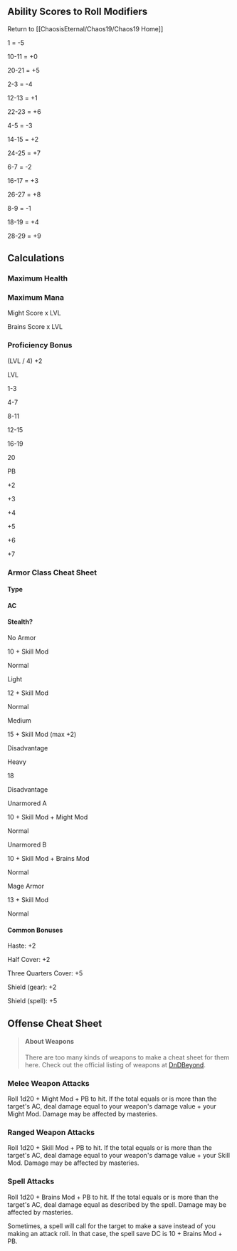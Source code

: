 ## Ability Scores to Roll Modifiers
Return to [[ChaosisEternal/Chaos19/Chaos19 Home]]

1 = -5

10-11 = +0

20-21 = +5

2-3 = -4

12-13 = +1

22-23 = +6

4-5 = -3

14-15 = +2

24-25 = +7

6-7 = -2

16-17 = +3

26-27 = +8

8-9 = -1

18-19 = +4

28-29 = +9

## Calculations

### Maximum Health

### Maximum Mana

Might Score x LVL

Brains Score x LVL

### Proficiency Bonus

(LVL / 4) +2

LVL

1-3

4-7

8-11

12-15

16-19

20

PB

+2

+3

+4

+5

+6

+7

### Armor Class Cheat Sheet

#### Type

#### AC

#### Stealth?

No Armor

10 + Skill Mod

Normal

Light

12 + Skill Mod

Normal

Medium

15 + Skill Mod (max +2)

Disadvantage

Heavy

18

Disadvantage

Unarmored A

10 + Skill Mod + Might Mod

Normal

Unarmored B

10 + Skill Mod + Brains Mod

Normal

Mage Armor

13 + Skill Mod

Normal

#### Common Bonuses

Haste: +2

Half Cover: +2

Three Quarters Cover: +5

Shield (gear): +2

Shield (spell): +5

## Offense Cheat Sheet

> #### About Weapons
> 
> There are too many kinds of weapons to make a cheat sheet for them here. Check out the official listing of weapons at [DnDBeyond](https://www.dndbeyond.com/equipment?filter-search=weapon&filter-cost-min=&filter-cost-max=&filter-weight-min=&filter-weight-max=).

### Melee Weapon Attacks

Roll 1d20 + Might Mod + PB to hit. If the total equals or is more than the target's AC, deal damage equal to your weapon's damage value + your Might Mod. Damage may be affected by masteries.

### Ranged Weapon Attacks

Roll 1d20 + Skill Mod + PB to hit. If the total equals or is more than the target's AC, deal damage equal to your weapon's damage value + your Skill Mod. Damage may be affected by masteries.

### Spell Attacks

Roll 1d20 + Brains Mod + PB to hit. If the total equals or is more than the target's AC, deal damage equal as described by the spell. Damage may be affected by masteries.

Sometimes, a spell will call for the target to make a save instead of you making an attack roll. In that case, the spell save DC is 10 + Brains Mod + PB.
